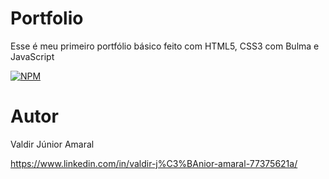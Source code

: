 # Portfolio
 Esse é meu primeiro portfólio básico feito com HTML5, CSS3 com Bulma e JavaScript
 
[![NPM](https://img.shields.io/npm/l/react)](https://github.com/valdir-amaral/Portfolio/blob/main/LICENSE)

# Autor

Valdir Júnior Amaral

https://www.linkedin.com/in/valdir-j%C3%BAnior-amaral-77375621a/

